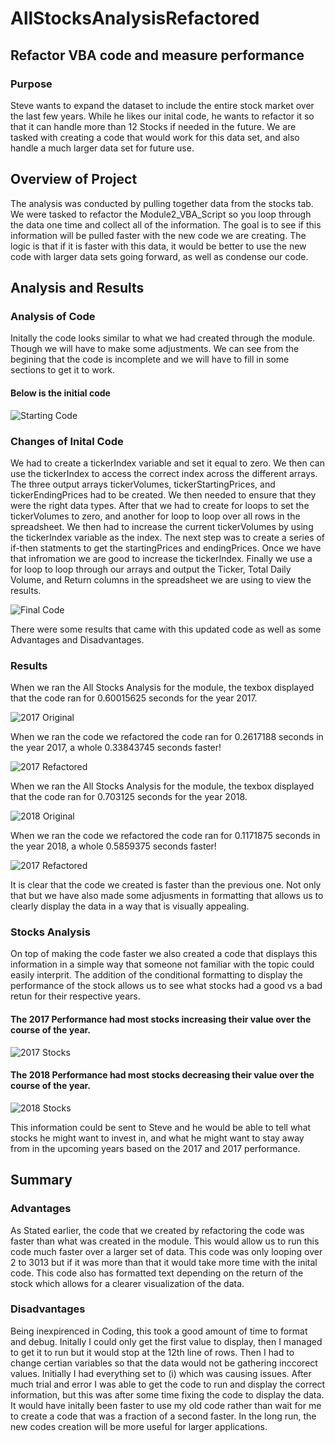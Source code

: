 # AllStocksAnalysisRefactored
## Refactor VBA code and measure performance
### Purpose
Steve wants to expand the dataset to include the entire stock market over the last few years. While he likes our inital code, he wants to refactor it so that it can handle more than 12 Stocks if needed in the future. We are tasked with creating a code that would work for this data set, and also handle a much larger data set for future use. 
## Overview of Project 
The analysis was conducted by pulling together data from the stocks tab. We were tasked to refactor the Module2_VBA_Script so you loop through the data one time and collect all of the information. The goal is to see if this information will be pulled faster with the new code we are creating. The logic is that if it is faster with this data, it would be better to use the new code with larger data sets going forward, as well as condense our code. 
## Analysis and Results
### Analysis of Code
Initally the code looks similar to what we had created through the module. Though we will have to make some adjustments. We can see from the begining that the code is incomplete and we will have to fill in some sections to get it to work.  
#### Below is the initial code
![Starting Code](https://github.com/Andrew-E-Walters/AllStocksAnalysisRefactored/blob/main/Original_Code.png) 
### Changes of Inital Code
We had to create a tickerIndex variable and set it equal to zero. We then can use the tickerIndex to access the correct index across the different arrays. The three output arrays tickerVolumes, tickerStartingPrices, and tickerEndingPrices had to be created. We then needed to ensure that they were the right data types. After that we had to create for loops to set the tickerVolumes to zero, and another for loop to loop over all rows in the spreadsheet. We then had to increase the current tickerVolumes by using the tickerIndex variable as the index. The next step was to create a series of if-then statments to get the startingPrices and endingPrices. Once we have that infromation we are good to increase the tickerIndex. Finally we use a for loop to loop through our arrays and output the Ticker, Total Daily Volume, and Return columns in the spreadsheet we are using to view the results. 

![Final Code](https://github.com/Andrew-E-Walters/AllStocksAnalysisRefactored/blob/main/New_Code.png)

There were some results that came with this updated code as well as some Advantages and Disadvantages. 

### Results 
When we ran the All Stocks Analysis for the module, the texbox displayed that the code ran for 0.60015625 seconds for the year 2017. 

![2017 Original](https://github.com/Andrew-E-Walters/AllStocksAnalysisRefactored/blob/main/All_Stocks_Analysis_2017.png)

When we ran the code we refactored the code ran for 0.2617188 seconds in the year 2017, a whole 0.33843745 seconds faster!

![2017 Refactored](https://github.com/Andrew-E-Walters/AllStocksAnalysisRefactored/blob/main/VBA_Challenge_2017.png)

When we ran the All Stocks Analysis for the module, the texbox displayed that the code ran for 0.703125 seconds for the year 2018.

![2018 Original](https://github.com/Andrew-E-Walters/AllStocksAnalysisRefactored/blob/main/All_Stocks_Analysis_2018.png)

When we ran the code we refactored the code ran for 0.1171875 seconds in the year 2018, a whole 0.5859375 seconds faster!

![2017 Refactored](https://github.com/Andrew-E-Walters/AllStocksAnalysisRefactored/blob/main/VBA_Challenge_2018.png)


It is clear that the code we created is faster than the previous one. Not only that but we have also made some adjusments in formatting that allows us to clearly display the data in a way that is visually appealing. 

### Stocks Analysis
On top of making the code faster we also created a code that displays this information in a simple way that someone not familiar with the topic could easily interprit. The addition of the conditional formatting to display the performance of the stock allows us to see what stocks had a good vs a bad retun for their respective years.
#### The 2017 Performance had most stocks increasing their value over the course of the year. 
![2017 Stocks](https://github.com/Andrew-E-Walters/AllStocksAnalysisRefactored/blob/main/2017%20Stock%20Performance.png)
#### The 2018 Performance had most stocks decreasing their value over the course of the year. 
![2018 Stocks](https://github.com/Andrew-E-Walters/AllStocksAnalysisRefactored/blob/main/2018%20Stock%20Performance.png)

This information could be sent to Steve and he would be able to tell what stocks he might want to invest in, and what he might want to stay away from in the upcoming years based on the 2017 and 2017 performance. 
## Summary
### Advantages
As Stated earlier, the code that we created by refactoring the code was faster than what was created in the module. This would allow us to run this code much faster over a larger set of data. This code was only looping over 2 to 3013 but if it was more than that it would take more time with the inital code. This code also has formatted text depending on the return of the stock which allows for a clearer visualization of the data. 
### Disadvantages 
Being inexpirenced in Coding, this took a good amount of time to format and debug. Initally I could only get the first value to display, then I managed to get it to run but it would stop at the 12th line of rows. Then I had to change certian variables so that the data would not be gathering inccorect values. Initially I had everything set to (i) which was causing issues. After much trial and error I was able to get the code to run and display the correct information, but this was after some time fixing the code to display the data. It would have initally been faster to use my old code rather than wait for me to create a code that was a fraction of a second faster. In the long run, the new codes creation will be more useful for larger applications. 

